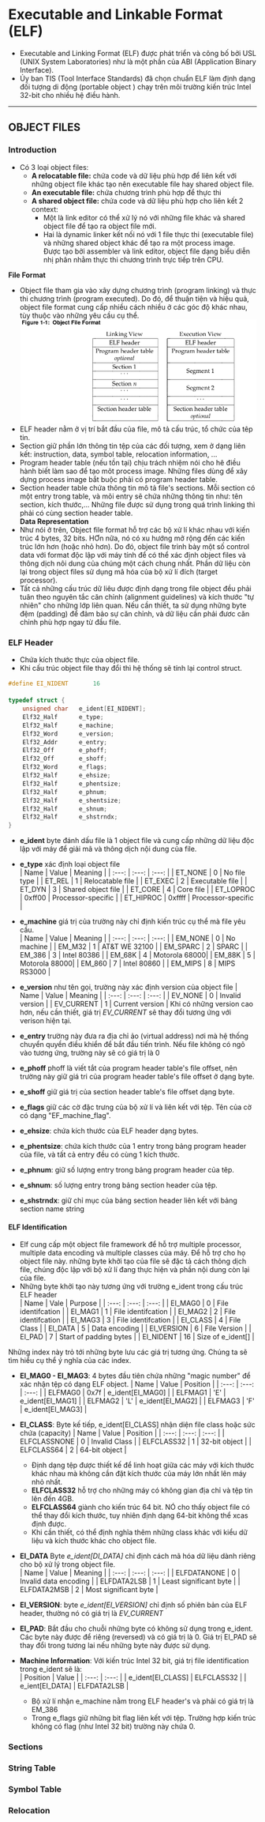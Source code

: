 # Executable and Linkable Format (ELF)
- Executable and Linking Format (ELF) được phát triển và công bố bởi USL (UNIX System Laboratories) như là một phần của ABI (Application Binary Interface).  
- Ủy ban TIS (Tool Interface Standards) đã chọn chuẩn ELF làm định dạng đối tượng di động (portable object ) chạy trên môi trường kiến trúc Intel 32-bit cho nhiều hệ điều hành. 
---
## OBJECT FILES
### Introduction
- Có 3 loại object files:
    - **A relocatable file:** chứa code và dữ liệu phù hợp để liên kết với những object file khác tạo nên executable file hay shared object file.  
    - **An executable file:**  chứa chương trình phù hợp để thực thi
    - **A shared object file:** chứa code và dữ liệu phù hợp cho liên kết 2 context: 
        - Một là link editor có thể xử lý nó với những file khác và shared object file để tạo ra object file mới.  
        - Hai là dynamic linker kết nối nó với 1 file thực thi (executable file) và những shared object khác để tạo ra một process image.  
Được tạo bởi assembler và link editor, object file dạng biểu diễn nhị phân nhằm thực thi chương trình trực tiếp trên CPU.

**File Format**  
- Object file tham gia vào xây dựng chương trình (program linking) và thực thi chương trình (program executed). Do đó, để thuận tiện và hiệu quả, object file format cung cấp nhiều cách nhiều ở các góc độ khác nhau, tùy thuộc vào những yêu cầu cụ thể.
![Object_File_Format](./Images/Object_File_Format.png)  
- ELF header nằm ở vị trí bắt đầu của file, mô tả cấu trúc, tổ chức của têp tin.
- Section giữ phần lớn thông tin tệp của các đối tượng, xem ở dạng liên kết: instruction, data, symbol table, relocation information, ...
- Program header table (nếu tồn tại) chịu trách nhiệm nói cho hê điều hành biết làm sao để tạo môt process image. Những files dùng để xây dựng process image bắt buộc phải có program header table.  
- Section header table chứa thông tin mô tả file's sections. Mỗi section có một entry trong table, và mõi entry sẽ chứa những thông tin như: tên section, kích thước,... Những file được sử dụng trong quá trình linking thì phải có cùng section header table.  
**Data Representation**  
- Như nói ở trên, Object file format hỗ trợ các bộ xử lí khác nhau với kiến trúc 4 bytes, 32 bits. HƠn nữa, nó có xu hướng mở rộng đến các kiến trúc lớn hơn (hoặc nhỏ hơn). Do đó, object file trình bày một số control data với format độc lập với máy tính để có thể xác định object files và thông dịch nôi dung của chúng một cách chung nhất. Phần dữ liệu còn lại trong object files sử dụng mã hóa của bộ xử lí đích (target processor).  
- Tất cả những cấu trúc dữ liêu được định dạng trong file object đều phải tuân theo nguyên tắc căn chỉnh (alignment guidelines) và kích thước "tự nhiên" cho những lớp liên quan. Nếu cần thiết, ta sử dụng những byte đệm (padding) để đảm bảo sự căn chỉnh, và dữ liệu cần phải đươc căn chỉnh phù hợp ngay từ đầu file.

### ELF Header    
- Chứa kích thước thực của object file.  
- Khi cấu trúc object file thay đổi thì hệ thống sẽ tính lại control struct.  
```c
#define EI_NIDENT       16

typedef struct {
    unsigned char   e_ident[EI_NIDENT];
    Elf32_Half      e_type;
    Elf32_Half      e_machine;
    Elf32_Word      e_version;
    Elf32_Addr      e_entry;
    Elf32_Off       e_phoff;
    Elf32_Off       e_shoff;
    Elf32_Word      e_flags;
    Elf32_Half      e_ehsize;
    Elf32_Half      e_phentsize;
    Elf32_Half      e_phnum;
    Elf32_Half      e_shentsize;
    Elf32_Half      e_shnum;
    Elf32_Half      e_shstrndx;
}
```
- **e_ident** byte đánh dấu file là 1 object file và cung cấp những dữ liệu độc lập với máy để giải mã và thông dịch nội dung của file.  
- **e_type** xác định loại object file  
| Name      | Value     | Meaning               |
| :---:     | :---:     | :---:                 |
| ET_NONE   | 0         | No file type          |
| ET_REL    | 1         | Relocatable file      |
| ET_EXEC   | 2         | Executable file       |
| ET_DYN    | 3         | Shared object file    |
| ET_CORE   | 4         | Core file             |
| ET_LOPROC | 0xff00    | Processor-specific    |
| ET_HIPROC | 0xffff    | Processor-specific    |  

- **e_machine** giá trị của trường này chỉ định kiến trúc cụ thể mà file yêu cầu.  
| Name      | Value | Meaning       |
| :---:     | :---: | :---:         |
| EM_NONE   | 0     | No machine    |
| EM_M32    | 1     | AT&T WE 32100 |
| EM_SPARC  | 2     | SPARC         |
| EM_386    | 3     | Intel 80386   |
| EM_68K    | 4     | Motorola 68000|
| EM_88K    | 5     | Motorola 88000|
| EM_860    | 7     | Intel 80860   |
| EM_MIPS   | 8     | MIPS RS3000   |

- **e_version** như tên gọi, trường này xác định version của object file
| Name          | Value | Meaning           |
| :---:         | :---: | :---:             |
| EV_NONE       | 0     | Invalid version   |
| EV_CURRENT    | 1     | Current version   |
Khi có những version cao hơn, nếu cần thiết, giá trị *EV_CURRENT* sẽ thay đổi tương ứng với verison hiện tại.
- **e_entry**  trường này đưa ra địa chỉ ảo (virtual address) nơi mà hệ thống chuyển quyền điều khiển để bắt đầu tiến trình. Nếu file không có ngõ vào tương ứng, trường này sẽ có giá trị là 0 
- **e_phoff** phoff là viết tắt của program header table's file offset, nên trường này giữ giá tri của program header table's file offset ở dạng byte.
- **e_shoff** giữ giá trị của section header table's file offset dạng byte.
- **e_flags** giữ các cờ đặc trưng của bộ xử lí và liên kết với tệp. Tên của cờ có dạng "EF_machine_flag".  
- **e_ehsize**: chứa kích thước của ELF header dạng bytes.
- **e_phentsize**: chứa kích thước của 1 entry trong bảng program header của file, và tất cả entry đều có cùng 1 kích thước.  
- **e_phnum**: giữ số lượng entry trong bảng program header của têp.
- **e_shnum**: số lượng entry trong bảng section header của tệp.  
- **e_shstrndx**: giữ chỉ mục của bảng section header liên kết với bảng section name string  
#### ELF Identification
- Elf cung cấp một object file framework để hỗ trợ multiple processor, multiple data encoding và multiple classes của máy. Để hỗ trợ cho họ object file này. những byte khởi tạo của file sẽ đặc tả cách thông dịch file, chúng độc lập với bộ xử lí đang thực hiện và phần nội dung còn lại của file. 
- Những byte khởi tạo này tương ứng với trường e_ident trong cấu trúc ELF header  
| Name          | Vale  | Purpose                   |
| :---:         | :---: | :---:                     |
| EI_MAG0       | 0     | File identifcation        | 
| EI_MAG1       | 1     | File identifcation        | 
| EI_MAG2       | 2     | File identifcation        |
| EI_MAG3       | 3     | File identifcation        |
| EI_CLASS      | 4     | File Class                | 
| EI_DATA       | 5     | Data encoding             | 
| EI_VERSION    | 6     | File Version              |
| EI_PAD        | 7     | Start of padding bytes    |
| EI_NIDENT     | 16    | Size of e_ident[]         | 

Những index này trỏ tới những byte lưu các giá trị tương ứng. Chúng ta sẽ tìm hiểu cụ thể ý nghĩa của các index.  
- **EI_MAG0 - EI_MAG3**: 4 bytes đầu tiên chứa những "magic number" để xác nhận tệp có dạng ELF object. 
| Name      | Value | Position          |
| :---:     | :---: | :---:             |
| ELFMAG0   | 0x7f  | e_ident[EI_MAG0]  |
| ELFMAG1   | 'E'   | e_ident[EI_MAG1]  |
| ELFMAG2   | 'L'   | e_ident[EI_MAG2]  |
| ELFMAG3   | 'F'   | e_ident[EI_MAG3]  | 
- **EI_CLASS**: Byte kế tiếp, e_ident[EI_CLASS] nhận diện file class hoặc sức chứa (capacity)
| Name          | Value | Position       |
| :---:         | :---: | :---:          |
| ELFCLASSNONE  | 0     | Invalid Class  |
| ELFCLASS32    | 1     | 32-bit object  |
| ELFCLASS64    | 2     | 64-bit object  |
    - Định dạng tệp được thiết kế để linh hoạt giữa các máy với kích thước khác nhau mà không cần đặt kích thước của máy lớn nhất lên máy nhỏ nhất.
    - **ELFCLASS32** hỗ trợ cho những máy có không gian địa chỉ và tệp tin lên đến 4GB. 
    - **ELFCLASS64** giành cho kiến trúc 64 bit. NÓ cho thấy object file có thể thay đổi kích thước, tuy nhiên định dạng 64-bit không thể xcas định được.
    - Khi cần thiết, có thể định nghĩa thêm những class khác với kiểu dữ liệu và kích thước khác cho object file.
- **EI_DATA** Byte *e_ident[DI_DATA]* chỉ định cách mã hóa dữ liệu dành riêng cho bộ xử lý trong object file.  
| Name          | Value | Meaning                   |
| :---:         | :---: | :---:                     |
| ELFDATANONE   | 0     | Invalid data encoding     |
| ELFDATA2LSB   | 1     | Least significant byte    |
| ELFDATA2MSB   | 2     | Most significant byte     |

- **EI_VERSION**: byte *e_ident[EI_VERSION]* chỉ định số phiên bản của ELF header, thường nó có giá trị là *EV_CURRENT*  
- **EI_PAD**: Bắt đầu cho chuỗi những byte có không sử dụng trong e_ident. Các byte này được để riêng (reversed) và có giá trị là 0. Giá trị EI_PAD sẽ thay đổi trong tương lai nếu những byte này được sử dụng.  
- **Machine Information**: Với kiến trúc Intel 32 bit, giá trị file identification trong e_ident sẽ là:  
| Position          | Value         |
| :---:             | :---:         |
| e_ident[EI_CLASS] | ELFCLASS32    |
| e_ient[EI_DATA]   | ELFDATA2LSB   |
    - Bộ xử lí nhận e_machine nằm trong ELF header's và phải có giá trị là EM_386 
    - Trong e_flags giữ những bit flag liên kết với tệp. Trường hợp kiến trúc không có flag (như Intel 32 bit) trường này chứa 0.


### Sections
### String Table
### Symbol Table
### Relocation